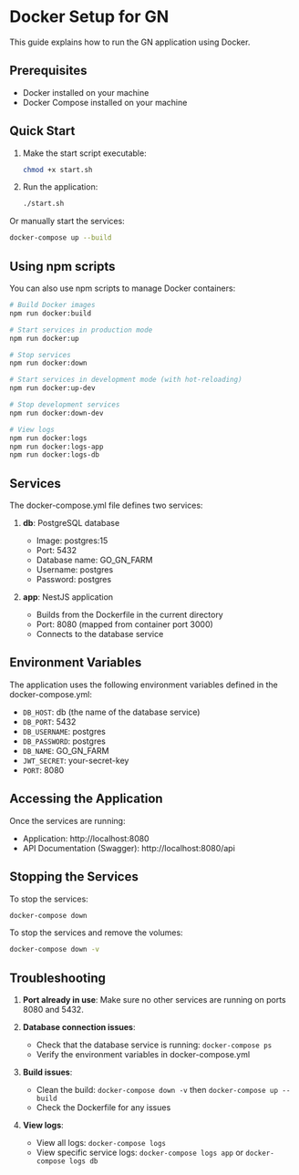 # Docker Setup for GN

This guide explains how to run the GN application using Docker.

## Prerequisites

- Docker installed on your machine
- Docker Compose installed on your machine

## Quick Start

1. Make the start script executable:

   ```bash
   chmod +x start.sh
   ```

2. Run the application:
   ```bash
   ./start.sh
   ```

Or manually start the services:

```bash
docker-compose up --build
```

## Using npm scripts

You can also use npm scripts to manage Docker containers:

```bash
# Build Docker images
npm run docker:build

# Start services in production mode
npm run docker:up

# Stop services
npm run docker:down

# Start services in development mode (with hot-reloading)
npm run docker:up-dev

# Stop development services
npm run docker:down-dev

# View logs
npm run docker:logs
npm run docker:logs-app
npm run docker:logs-db
```

## Services

The docker-compose.yml file defines two services:

1. **db**: PostgreSQL database
   - Image: postgres:15
   - Port: 5432
   - Database name: GO_GN_FARM
   - Username: postgres
   - Password: postgres

2. **app**: NestJS application
   - Builds from the Dockerfile in the current directory
   - Port: 8080 (mapped from container port 3000)
   - Connects to the database service

## Environment Variables

The application uses the following environment variables defined in the docker-compose.yml:

- `DB_HOST`: db (the name of the database service)
- `DB_PORT`: 5432
- `DB_USERNAME`: postgres
- `DB_PASSWORD`: postgres
- `DB_NAME`: GO_GN_FARM
- `JWT_SECRET`: your-secret-key
- `PORT`: 8080

## Accessing the Application

Once the services are running:

- Application: http://localhost:8080
- API Documentation (Swagger): http://localhost:8080/api

## Stopping the Services

To stop the services:

```bash
docker-compose down
```

To stop the services and remove the volumes:

```bash
docker-compose down -v
```

## Troubleshooting

1. **Port already in use**: Make sure no other services are running on ports 8080 and 5432.

2. **Database connection issues**:
   - Check that the database service is running: `docker-compose ps`
   - Verify the environment variables in docker-compose.yml

3. **Build issues**:
   - Clean the build: `docker-compose down -v` then `docker-compose up --build`
   - Check the Dockerfile for any issues

4. **View logs**:
   - View all logs: `docker-compose logs`
   - View specific service logs: `docker-compose logs app` or `docker-compose logs db`
